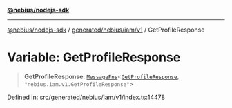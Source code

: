 [**@nebius/nodejs-sdk**](../../../../../README.md)

---

[@nebius/nodejs-sdk](../../../../../README.md) / [generated/nebius/iam/v1](../README.md) / GetProfileResponse

# Variable: GetProfileResponse

> **GetProfileResponse**: [`MessageFns`](../../../../../runtime/protos/core/interfaces/MessageFns.md)\<[`GetProfileResponse`](../interfaces/GetProfileResponse.md), `"nebius.iam.v1.GetProfileResponse"`\>

Defined in: src/generated/nebius/iam/v1/index.ts:14478
